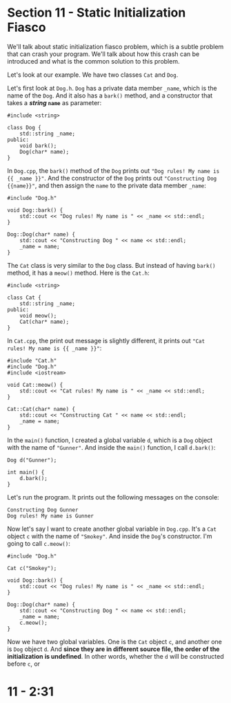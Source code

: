 # Section 11 - Static Initialization Fiasco

We'll talk about static initialization fiasco problem, which is a subtle problem that can crash your program. We'll talk about how this crash can be introduced and what is the common solution to this problem.

Let's look at our example. We have two classes `Cat` and `Dog`.

Let's first look at `Dog.h`. `Dog` has a private data member `_name`, which is the name of the `Dog`. And it also has a `bark()` method, and a constructor that takes a ***string* `name`** as parameter:
```
#include <string>

class Dog {
    std::string _name;
public:
    void bark();
    Dog(char* name);
}
```
In `Dog.cpp`, the `bark()` method of the `Dog` prints out `"Dog rules! My name is {{ _name }}"`. And the constructor of the `Dog` prints out `"Constructing Dog {{name}}"`, and then assign the `name` to the private data member `_name`:
```
#include "Dog.h"

void Dog::bark() {
    std::cout << "Dog rules! My name is " << _name << std::endl;
}

Dog::Dog(char* name) {
    std::cout << "Constructing Dog " << name << std::endl;
    _name = name;
}
```
The `Cat` class is very similar to the `Dog` class. But instead of having `bark()` method, it has a `meow()` method. Here is the `Cat.h`:
```
#include <string>

class Cat {
    std::string _name;
public:
    void meow();
    Cat(char* name);
}
```
In `Cat.cpp`, the print out message is slightly different, it prints out `"Cat rules! My name is {{ _name }}"`:
```
#include "Cat.h"
#include "Dog.h"
#include <iostream>

void Cat::meow() {
    std::cout << "Cat rules! My name is " << _name << std::endl;
}

Cat::Cat(char* name) {
    std::cout << "Constructing Cat " << name << std::endl;
    _name = name;
}
```
In the `main()` function, I created a global variable `d`, which is a `Dog` object with the name of `"Gunner"`. And inside the `main()` function, I call `d.bark()`:
```
Dog d("Gunner");

int main() {
    d.bark();
}
```
Let's run the program. It prints out the following messages on the console:
```
Constructing Dog Gunner
Dog rules! My name is Gunner
```

Now let's say I want to create another global variable in `Dog.cpp`. It's a `Cat` object `c` with the name of `"Smokey"`. And inside the `Dog`'s constructor. I'm going to call `c.meow()`:
```
#include "Dog.h"

Cat c("Smokey");

void Dog::bark() {
    std::cout << "Dog rules! My name is " << _name << std::endl;
}

Dog::Dog(char* name) {
    std::cout << "Constructing Dog " << name << std::endl;
    _name = name;
    c.meow();
}
```
Now we have two global variables. One is the `Cat` object `c`, and another one is `Dog` object `d`. And **since they are in different source file, the order of the initialization is undefined**. In other words, whether the `d` will be constructed before `c`, or 

# 11 - 2:31
